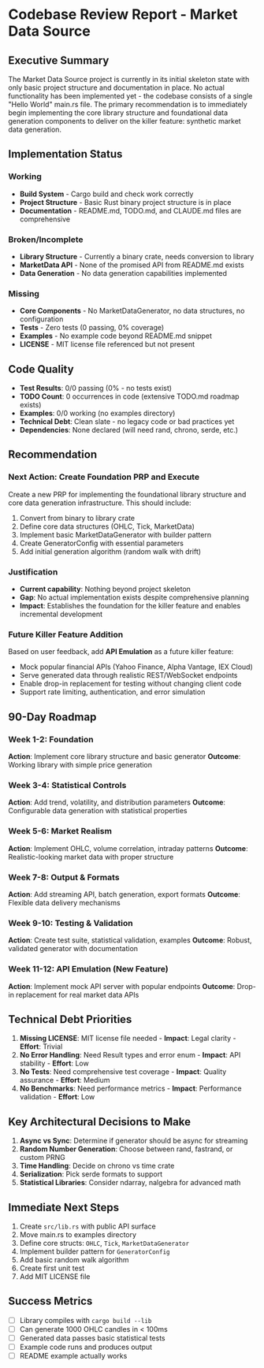 # Codebase Review Report - Market Data Source

## Executive Summary

The Market Data Source project is currently in its initial skeleton state with only basic project structure and documentation in place. No actual functionality has been implemented yet - the codebase consists of a single "Hello World" main.rs file. The primary recommendation is to immediately begin implementing the core library structure and foundational data generation components to deliver on the killer feature: synthetic market data generation.

## Implementation Status

### Working
- **Build System** - Cargo build and check work correctly
- **Project Structure** - Basic Rust binary project structure is in place
- **Documentation** - README.md, TODO.md, and CLAUDE.md files are comprehensive

### Broken/Incomplete
- **Library Structure** - Currently a binary crate, needs conversion to library
- **MarketData API** - None of the promised API from README.md exists
- **Data Generation** - No data generation capabilities implemented

### Missing
- **Core Components** - No MarketDataGenerator, no data structures, no configuration
- **Tests** - Zero tests (0 passing, 0% coverage)
- **Examples** - No example code beyond README.md snippet
- **LICENSE** - MIT license file referenced but not present

## Code Quality

- **Test Results**: 0/0 passing (0% - no tests exist)
- **TODO Count**: 0 occurrences in code (extensive TODO.md roadmap exists)
- **Examples**: 0/0 working (no examples directory)
- **Technical Debt**: Clean slate - no legacy code or bad practices yet
- **Dependencies**: None declared (will need rand, chrono, serde, etc.)

## Recommendation

### Next Action: **Create Foundation PRP and Execute**

Create a new PRP for implementing the foundational library structure and core data generation infrastructure. This should include:

1. Convert from binary to library crate
2. Define core data structures (OHLC, Tick, MarketData)
3. Implement basic MarketDataGenerator with builder pattern
4. Create GeneratorConfig with essential parameters
5. Add initial generation algorithm (random walk with drift)

### Justification

- **Current capability**: Nothing beyond project skeleton
- **Gap**: No actual implementation exists despite comprehensive planning
- **Impact**: Establishes the foundation for the killer feature and enables incremental development

### Future Killer Feature Addition

Based on user feedback, add **API Emulation** as a future killer feature:
- Mock popular financial APIs (Yahoo Finance, Alpha Vantage, IEX Cloud)
- Serve generated data through realistic REST/WebSocket endpoints
- Enable drop-in replacement for testing without changing client code
- Support rate limiting, authentication, and error simulation

## 90-Day Roadmap

### Week 1-2: Foundation
**Action**: Implement core library structure and basic generator
**Outcome**: Working library with simple price generation

### Week 3-4: Statistical Controls
**Action**: Add trend, volatility, and distribution parameters
**Outcome**: Configurable data generation with statistical properties

### Week 5-6: Market Realism
**Action**: Implement OHLC, volume correlation, intraday patterns
**Outcome**: Realistic-looking market data with proper structure

### Week 7-8: Output & Formats
**Action**: Add streaming API, batch generation, export formats
**Outcome**: Flexible data delivery mechanisms

### Week 9-10: Testing & Validation
**Action**: Create test suite, statistical validation, examples
**Outcome**: Robust, validated generator with documentation

### Week 11-12: API Emulation (New Feature)
**Action**: Implement mock API server with popular endpoints
**Outcome**: Drop-in replacement for real market data APIs

## Technical Debt Priorities

1. **Missing LICENSE**: MIT license file needed - **Impact**: Legal clarity - **Effort**: Trivial
2. **No Error Handling**: Need Result types and error enum - **Impact**: API stability - **Effort**: Low
3. **No Tests**: Need comprehensive test coverage - **Impact**: Quality assurance - **Effort**: Medium
4. **No Benchmarks**: Need performance metrics - **Impact**: Performance validation - **Effort**: Low

## Key Architectural Decisions to Make

1. **Async vs Sync**: Determine if generator should be async for streaming
2. **Random Number Generation**: Choose between rand, fastrand, or custom PRNG
3. **Time Handling**: Decide on chrono vs time crate
4. **Serialization**: Pick serde formats to support
5. **Statistical Libraries**: Consider ndarray, nalgebra for advanced math

## Immediate Next Steps

1. Create `src/lib.rs` with public API surface
2. Move main.rs to examples directory
3. Define core structs: `OHLC`, `Tick`, `MarketDataGenerator`
4. Implement builder pattern for `GeneratorConfig`
5. Add basic random walk algorithm
6. Create first unit test
7. Add MIT LICENSE file

## Success Metrics

- [ ] Library compiles with `cargo build --lib`
- [ ] Can generate 1000 OHLC candles in < 100ms
- [ ] Generated data passes basic statistical tests
- [ ] Example code runs and produces output
- [ ] README example actually works